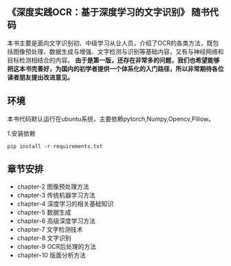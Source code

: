 ## 《深度实践OCR：基于深度学习的文字识别》 随书代码

本书主要是面向文字识别初、中级学习从业人员，介绍了OCR的各类方法，既包括图像预处理、数据生成与增强、文字检测与识别等基础内容，又有与神经网络和目标检测相结合的内容。
**由于是第一版，还存在非常多的问题，我们也希望能够把这本书完善好，为国内的初学者提供一个体系化的入门路径，所以非常期待各位读者朋友提出改进意见。**

## 环境
本书代码默认运行在ubuntu系统，主要依赖pytorch,Numpy,Opencv,Pillow。

1.安装依赖
```
pip install -r requirements.txt
```

## 章节安排

* chapter-2 图像预处理方法
* chapter-3 传统机器学习方法
* chapter-4 深度学习的相关基础知识
* chapter-5 数据生成
* chapter-6 高级深度学习方法
* chapter-7 文字检测技术
* chapter-8 文字识别
* chapter-9 OCR后处理的方法
* chapter-10 版面分析方法
